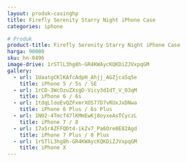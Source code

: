 ```yaml
---
layout: produk-casinghp
title: Firefly Serenity Starry Night iPhone Case
categories: iphone

# Produk
product-title: Firefly Serenity Starry Night iPhone Case
harga: 90000
sku: hn-0496
image-drive: 1rSTlL3hg8h-GR4KWAycKQKDiZJVxpqGM
gallery:
  - url: 1UaatgCKlKAfcAdpH_Ahjj_AGZjcaSq5e
    title: iPhone 5 / 5s / SE
  - url: 1rCD-3WcOzuZXsgD-Vicy3dIdT_V_03qM
    title: iPhone 6 / 6s
  - url: 1tdqLlooEvQZFxmrXOS77D7vRUxJxDNwa
    title: iPhone 6 Plus / 6s Plus
  - url: 1N02-4Tmcf47lKMmEwKj8oyxeAsTCyczL
    title: iPhone 7 / 8
  - url: 17a5rAZFFQDt4-ikZv7_Pa6Ore0E82Agd
    title: iPhone 7 Plus / 8 Plus
  - url: 1rSTlL3hg8h-GR4KWAycKQKDiZJVxpqGM
    title: iPhone X
---
```

